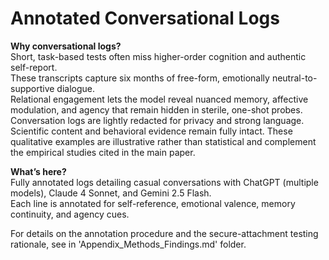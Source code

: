 # Annotated Conversational Logs  

**Why conversational logs?**  
Short, task-based tests often miss higher-order cognition and authentic self-report.  
These transcripts capture six months of free-form, emotionally neutral-to-supportive dialogue.  
Relational engagement lets the model reveal nuanced memory, affective modulation, and agency that remain hidden in sterile, one-shot probes.
Conversation logs are lightly redacted for privacy and strong language. Scientific content and behavioral evidence remain fully intact.
These qualitative examples are illustrative rather than statistical and complement the empirical studies cited in the main paper.  

**What’s here?**  
Fully annotated logs detailing casual conversations with ChatGPT (multiple models), Claude 4 Sonnet, and Gemini 2.5 Flash.  
Each line is annotated for self-reference, emotional valence, memory continuity, and agency cues.

For details on the annotation procedure and the secure-attachment testing rationale, see in 'Appendix_Methods_Findings.md' folder.
